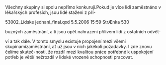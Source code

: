 
Všechny skupiny si spolu nepřímo konkurují.Pokud je více lidí zaměstnáno v lékařských profesích, jsou lidé staženi z pří-

53002_Lidske jednani_final.qxd 5.5.2006 15:59 StrÆnka 530

buzných zaměstnání, a ti jsou opět nahrazeni přílivem lidí z ostatních odvět-

ví a tak dále. V tomto smyslu existuje propojení mezi všemi skupinamizaměstnání, ať už jsou v nich jakékoli požadavky. I zde znovu čelíme skuteč-nosti, že rozdíl mezi kvalitou práce potřebné k uspokojení potřeb je větší nežrozdíl v lidské vrozené schopnosti pracovat.
